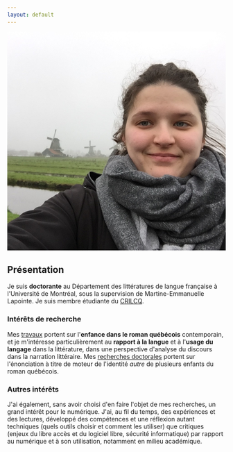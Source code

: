 ```yaml
---
layout: default
---
```


<img class="profile-picture" src="emilie.jpg" alt="Emilie Drouin">

## Présentation
Je suis **doctorante** au Département des littératures de langue française à l'Université de Montréal, sous la supervision de Martine-Emmanuelle Lapointe. Je suis membre étudiante du [CRILCQ](http://www.crilcq.org/accueil/).

### Intérêts de recherche
Mes [travaux](cv.md) portent sur l'**enfance dans le roman québécois** contemporain, et je m'intéresse particulièrement au **rapport à la langue** et à l'**usage du langage** dans la littérature, dans une perspective d'analyse du discours dans la narration littéraire. Mes [recherches doctorales](these.md) portent sur l'énonciation à titre de moteur de l'identité *autre* de plusieurs enfants du roman québécois.  

### Autres intérêts
J'ai également, sans avoir choisi d'en faire l'objet de mes recherches, un grand intérêt pour le numérique. J'ai, au fil du temps, des expériences et des lectures, développé des compétences et une réflexion autant techniques (quels outils choisir et comment les utiliser) que critiques (enjeux du libre accès et du logiciel libre, sécurité informatique) par rapport au numérique et à son utilisation, notamment en milieu académique.
